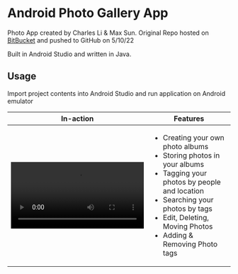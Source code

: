 # Android Photo Gallery App

Photo App created by Charles Li & Max Sun. Original Repo hosted on [BitBucket](https://cl1217@bitbucket.org/cl1217/android-55.git) and pushed to GitHub on 5/10/22

Built in Android Studio and written in Java.

## Usage

Import project contents into Android Studio and run application on Android emulator


|     In-action      | Features                        |
---------------------|----------------------------------| 
<video src="https://user-images.githubusercontent.com/50348516/167738908-58e74742-8e3f-407c-a614-2eb7b5b37a27.mp4"> |  <ul><li>Creating your own photo albums</li><li>Storing photos in your albums</li><li>Tagging your photos by people and location</li><li>Searching your photos by tags</li><li>Edit, Deleting, Moving Photos</li><li>Adding & Removing Photo tags</li></ul> |

